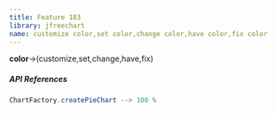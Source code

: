 ```yaml
---
title: Feature 183
library: jfreechart
name: customize color,set color,change color,have color,fix color
---
```


**color**->(customize,set,change,have,fix)

##### API References

```java
ChartFactory.createPieChart --> 100 %
```
